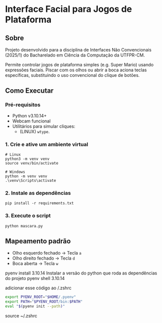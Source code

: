 # Interface Facial para Jogos de Plataforma

## Sobre
Projeto desenvolvido para a disciplina de Interfaces Não Convencionais (2025/1) do Bacharelado em Ciência da Computação da UTFPR-CM.  

Permite controlar jogos de plataforma simples (e.g. Super Mario) usando expressões faciais. Piscar com os olhos ou abrir a boca aciona teclas específicas, substituindo o uso convencional do clique de botões.

## Como Executar
### Pré-requisitos
 * Python v3.10.14+
 * Webcam funcional
 * Utilitários para simular cliques:
   - (LINUX) `wtype`.

### 1. Crie e ative um ambiente virtual
    # Linux
    python3 -m venv venv
    source venv/bin/activate

    # Windows
    python -m venv venv
    .\venv\Scripts\activate

### 2. Instale as dependências
    pip install -r requirements.txt

### 3. Execute o script
    python mascara.py

## Mapeamento padrão
  * Olho esquerdo fechado &rarr; Tecla `a`
  * Olho direito fechado &rarr; Tecla `d`
  * Boca aberta &rarr; Tecla `w`



pyenv install 3.10.14
Instalar a versão do python que roda as dependências do projeto
pyenv shell 3.10.14


adicionar esse código ao /.zshrc
```bash
export PYENV_ROOT="$HOME/.pyenv"
export PATH="$PYENV_ROOT/bin:$PATH"
eval "$(pyenv init --path)"
```
source ~/.zshrc